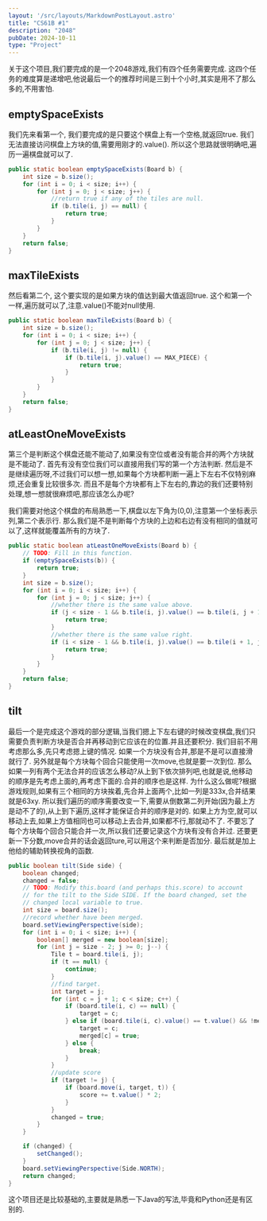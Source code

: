 ```yaml
---
layout: '/src/layouts/MarkdownPostLayout.astro'
title: "CS61B #1"  
description: "2048"  
pubDate: 2024-10-11   
type: "Project" 
---
```


关于这个项目,我们要完成的是一个2048游戏,我们有四个任务需要完成.
这四个任务的难度算是递增吧,他说最后一个的推荐时间是三到十个小时,其实是用不了那么多的,不用害怕.

## emptySpaceExists

我们先来看第一个, 我们要完成的是只要这个棋盘上有一个空格,就返回true.
我们无法直接访问棋盘上方块的值,需要用刚才的.value().
所以这个思路就很明确吧,遍历一遍棋盘就可以了.

```Java
public static boolean emptySpaceExists(Board b) {
    int size = b.size();
    for (int i = 0; i < size; i++) {
        for (int j = 0; j < size; j++) {
            //return true if any of the tiles are null.
            if (b.tile(i, j) == null) {
                return true;
            }
        }
    }
    return false;
}
```

## maxTileExists

然后看第二个, 这个要实现的是如果方块的值达到最大值返回true.
这个和第一个一样,遍历就可以了,注意.value()不能对null使用.

```Java
public static boolean maxTileExists(Board b) {
    int size = b.size();
    for (int i = 0; i < size; i++) {
        for (int j = 0; j < size; j++) {
            if (b.tile(i, j) != null) {
                if (b.tile(i, j).value() == MAX_PIECE) {
                    return true;
                }
            }
        }
    }
    return false;
}
```

## atLeastOneMoveExists

第三个是判断这个棋盘还能不能动了,如果没有空位或者没有能合并的两个方块就是不能动了.
首先有没有空位我们可以直接用我们写的第一个方法判断.
然后是不是继续遍历呀,不过我们可以想一想,如果每个方块都判断一遍上下左右不仅特别麻烦,还会重复比较很多次.
而且不是每个方块都有上下左右的,靠边的我们还要特别处理,想一想就很麻烦吧,那应该怎么办呢?

我们需要对他这个棋盘的布局熟悉一下,棋盘以左下角为(0,0),注意第一个坐标表示列,第二个表示行.
那么我们是不是判断每个方块的上边和右边有没有相同的值就可以了,这样就能覆盖所有的方块了.

```Java
public static boolean atLeastOneMoveExists(Board b) {
    // TODO: Fill in this function.
    if (emptySpaceExists(b)) {
        return true;
    }
    int size = b.size();
    for (int i = 0; i < size; i++) {
        for (int j = 0; j < size; j++) {
            //whether there is the same value above.
            if (j < size - 1 && b.tile(i, j).value() == b.tile(i, j + 1).value()) {
                return true;
            }
            //whether there is the same value right.
            if (i < size - 1 && b.tile(i, j).value() == b.tile(i + 1, j).value()) {
                return true;
            }
        }
    }
    return false;
}
```

## tilt

最后一个是完成这个游戏的部分逻辑,当我们摁上下左右键的时候改变棋盘,我们只需要负责判断方块是否合并再移动到它应该在的位置.并且还要积分.
我们目前不用考虑那么多,先只考虑摁上键的情况.
如果一个方块没有合并,那是不是可以直接滑就行了. 另外就是每个方块每个回合只能使用一次move,也就是要一次到位. 那么如果一列有两个无法合并的应该怎么移动?从上到下依次排列吧,也就是说,他移动的顺序是先考虑上面的,再考虑下面的.合并的顺序也是这样.
为什么这么做呢?根据游戏规则,如果有三个相同的方块挨着,先合并上面两个,比如一列是333x,合并结果就是63xy.
所以我们遍历的顺序需要改变一下,需要从倒数第二列开始(因为最上方是动不了的),从上到下遍历,这样才能保证合并的顺序是对的.
如果上方为空,就可以移动上去,如果上方值相同也可以移动上去合并,如果都不行,那就动不了. 不要忘了每个方块每个回合只能合并一次,所以我们还要记录这个方块有没有合并过.
还要更新一下分数,move合并的话会返回ture,可以用这个来判断是否加分.
最后就是加上他给的辅助转换视角的函数.

```java
public boolean tilt(Side side) {
    boolean changed;
    changed = false;
    // TODO: Modify this.board (and perhaps this.score) to account
    // for the tilt to the Side SIDE. If the board changed, set the
    // changed local variable to true.
    int size = board.size();
    //record whether have been merged.
    board.setViewingPerspective(side);
    for (int i = 0; i < size; i++) {
        boolean[] merged = new boolean[size];
        for (int j = size - 2; j >= 0; j--) {
            Tile t = board.tile(i, j);
            if (t == null) {
                continue;
            }
            //find target.
            int target = j;
            for (int c = j + 1; c < size; c++) {
                if (board.tile(i, c) == null) {
                    target = c;
                } else if (board.tile(i, c).value() == t.value() && !merged[c]) {
                    target = c;
                    merged[c] = true;
                } else {
                    break;
                }
            }
            //update score
            if (target != j) {
                if (board.move(i, target, t)) {
                    score += t.value() * 2;
                }
            }
            changed = true;
        }
    }

    if (changed) {
        setChanged();
    }
    board.setViewingPerspective(Side.NORTH);
    return changed;
}
```

这个项目还是比较基础的,主要就是熟悉一下Java的写法,毕竟和Python还是有区别的.
